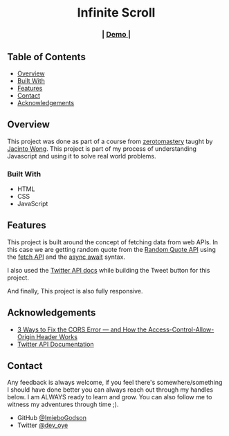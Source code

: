 
<h1 align="center">Infinite Scroll</h1>

<div align="center">
  <h3>
    <span> | </span>
    <a href="">
      Demo
    </a>
    <span> | </span>
  </h3>
</div>

<!-- TABLE OF CONTENTS -->

## Table of Contents

- [Overview](#overview)
- [Built With](#built-with)
- [Features](#features)
- [Contact](#contact)
- [Acknowledgements](#acknowledgements)

<!-- OVERVIEW -->

## Overview

<!-- ![screenshot](https://github.com/ImieboGodson/DevChallenges-checkout-page/blob/master/resources/images/checkout-page%20desktop-view.png) -->


 This project was done as part of a course from [zerotomastery](https://zerotomastery.io/) taught by [Jacinto Wong](https://github.com/JacintoDesign).  This project is part of my process of understanding Javascript and using it to solve real world problems.


### Built With

<!-- This section should list any major frameworks that you built your project using. Here are a few examples.-->

- HTML
- CSS
- JavaScript

## Features

<!-- List the features of your application or follow the template. Don't share the figma file here :) -->

This project is built around the concept of fetching data from web APIs. In this case we are getting random quote from the [Random Quote API](https://forismatic.com/en/api/) using the [fetch API](https://developer.mozilla.org/en-US/docs/Web/API/Fetch_API) and the [async await](https://developer.mozilla.org/en-US/docs/Learn/JavaScript/Asynchronous/Async_await) syntax.

I also used the [Twitter API docs](https://developer.twitter.com/en/docs) while building the Tweet button for this project.

And finally, This project is also fully responsive.


## Acknowledgements

<!-- This section should list any articles or add-ons/plugins that helps you to complete the project. This is optional but it will help you in the future. For exmpale -->

- [3 Ways to Fix the CORS Error — and How the Access-Control-Allow-Origin Header Works](https://medium.com/@dtkatz/3-ways-to-fix-the-cors-error-and-how-access-control-allow-origin-works-d97d55946d9)
- [Twitter API Documentation](https://developer.twitter.com/en/docs)

## Contact

Any feedback is always welcome, if you feel there's somewhere/something I should have done better you can always reach out through my handles below. I am ALWAYS ready to learn and grow. You can also follow me to witness my adventures through time ;).

- GitHub [@ImieboGodson](https://github.com/ImieboGodson)
- Twitter [@dev_oye](https://twitter.com/dev_oye)
